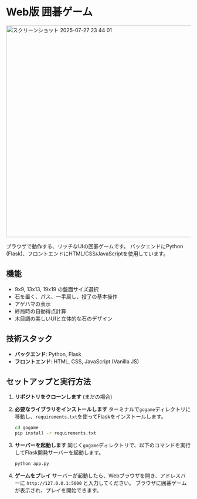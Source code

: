 # Web版 囲碁ゲーム
<img width="724" height="577" alt="スクリーンショット 2025-07-27 23 44 01" src="https://github.com/user-attachments/assets/2d638e22-75c1-41d2-b063-7f56669da8ee" />

ブラウザで動作する、リッチなUIの囲碁ゲームです。
バックエンドにPython (Flask)、フロントエンドにHTML/CSS/JavaScriptを使用しています。

## 機能

- 9x9, 13x13, 19x19 の盤面サイズ選択
- 石を置く、パス、一手戻し、投了の基本操作
- アゲハマの表示
- 終局時の自動得点計算
- 木目調の美しいUIと立体的な石のデザイン

## 技術スタック

- **バックエンド**: Python, Flask
- **フロントエンド**: HTML, CSS, JavaScript (Vanilla JS)

## セットアップと実行方法

1. **リポジトリをクローンします** (まだの場合)

2. **必要なライブラリをインストールします**
   ターミナルで`gogame`ディレクトリに移動し、`requirements.txt`を使ってFlaskをインストールします。
   ```bash
   cd gogame
   pip install -r requirements.txt
   ```

3. **サーバーを起動します**
   同じく`gogame`ディレクトリで、以下のコマンドを実行してFlask開発サーバーを起動します。
   ```bash
   python app.py
   ```

4. **ゲームをプレイ**
   サーバーが起動したら、Webブラウザを開き、アドレスバーに `http://127.0.0.1:5000` と入力してください。
   ブラウザに囲碁ゲームが表示され、プレイを開始できます。
